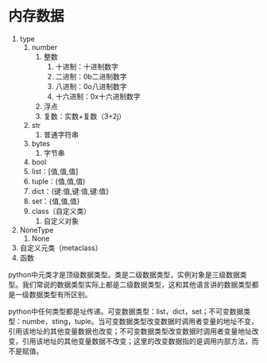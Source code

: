 # 内存数据

1. type
   1. number
      1. 整数
         1. 十进制：十进制数字
         2. 二进制：0b二进制数字
         3. 八进制：0o八进制数字
         4. 十六进制：0x十六进制数字
      2. 浮点
      3. 复数：实数+复数（3+2j）
   2. str
      1. 普通字符串
   3. bytes
      1. 字节串
   4. bool
   5. list：[值,值,值]
   6. tuple：(值,值,值)
   7. dict：{键:值,键:值,键:值}
   8. set：{值,值,值}
   9. class（自定义类）
      1.  自定义对象
2. NoneType
   1. None
3. 自定义元类（metaclass）
4. 函数

python中元类才是顶级数据类型。类是二级数据类型，实例对象是三级数据类型。我们常说的数据类型实际上都是二级数据类型，这和其他语言讲的数据类型都是一级数据类型有所区别。

python中任何类型都是址传递。可变数据类型：list，dict，set；不可变数据类型：numbe，sting，tuple。当可变数据类型改变数据时调用者变量的地址不变，引用该地址的其他变量数据也改变；不可变数据类型改变数据时调用者变量地址改变，引用该地址的其他变量数据不改变；这里的改变数据指的是调用内部方法，而不是赋值。